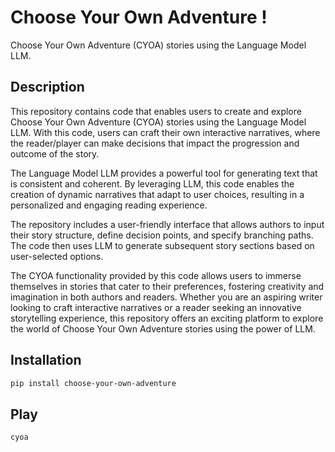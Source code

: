 # Choose Your Own Adventure !
Choose Your Own Adventure (CYOA) stories using the Language Model LLM.

## Description

This repository contains code that enables users to create and explore Choose Your Own Adventure (CYOA) stories using the Language Model LLM. With this code, users can craft their own interactive narratives, where the reader/player can make decisions that impact the progression and outcome of the story.

The Language Model LLM provides a powerful tool for generating text that is consistent and coherent. By leveraging LLM, this code enables the creation of dynamic narratives that adapt to user choices, resulting in a personalized and engaging reading experience.

The repository includes a user-friendly interface that allows authors to input their story structure, define decision points, and specify branching paths. The code then uses LLM to generate subsequent story sections based on user-selected options.

The CYOA functionality provided by this code allows users to immerse themselves in stories that cater to their preferences, fostering creativity and imagination in both authors and readers. Whether you are an aspiring writer looking to craft interactive narratives or a reader seeking an innovative storytelling experience, this repository offers an exciting platform to explore the world of Choose Your Own Adventure stories using the power of LLM.

## Installation

```bash
pip install choose-your-own-adventure
```

## Play 
```bash
cyoa
```